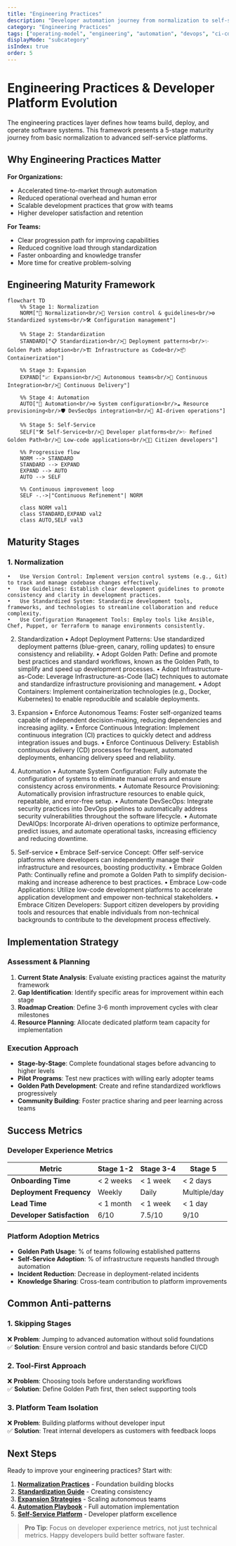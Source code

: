 ```yaml
---
title: "Engineering Practices"
description: "Developer automation journey from normalization to self-service platforms"
category: "Engineering Practices"
tags: ["operating-model", "engineering", "automation", "devops", "ci-cd", "golden-path"]
displayMode: "subcategory"
isIndex: true
order: 5
---
```


# Engineering Practices & Developer Platform Evolution

The engineering practices layer defines how teams build, deploy, and operate software systems. This framework presents a 5-stage maturity journey from basic normalization to advanced self-service platforms.

## Why Engineering Practices Matter

**For Organizations:**
- Accelerated time-to-market through automation
- Reduced operational overhead and human error
- Scalable development practices that grow with teams
- Higher developer satisfaction and retention

**For Teams:**
- Clear progression path for improving capabilities
- Reduced cognitive load through standardization
- Faster onboarding and knowledge transfer
- More time for creative problem-solving

## Engineering Maturity Framework

```mermaid
flowchart TD
    %% Stage 1: Normalization
    NORM["🔧 Normalization<br/>📝 Version control & guidelines<br/>⚙️ Standardized systems<br/>🛠️ Configuration management"]
    
    %% Stage 2: Standardization  
    STANDARD["📋 Standardization<br/>🚀 Deployment patterns<br/>✨ Golden Path adoption<br/>🏗️ Infrastructure as Code<br/>📦 Containerization"]
    
    %% Stage 3: Expansion
    EXPAND["📈 Expansion<br/>👥 Autonomous teams<br/>🔄 Continuous Integration<br/>🚀 Continuous Delivery"]
    
    %% Stage 4: Automation
    AUTO["🤖 Automation<br/>⚙️ System configuration<br/>☁️ Resource provisioning<br/>🛡️ DevSecOps integration<br/>🧠 AI-driven operations"]
    
    %% Stage 5: Self-Service
    SELF["🛠️ Self-Service<br/>📱 Developer platforms<br/>✨ Refined Golden Path<br/>🧩 Low-code applications<br/>👨‍💻 Citizen developers"]
    
    %% Progressive flow
    NORM --> STANDARD
    STANDARD --> EXPAND
    EXPAND --> AUTO
    AUTO --> SELF
    
    %% Continuous improvement loop
    SELF -.->|"Continuous Refinement"| NORM
    
    class NORM val1
    class STANDARD,EXPAND val2
    class AUTO,SELF val3
```

## Maturity Stages

### 1. Normalization
	•	Use Version Control: Implement version control systems (e.g., Git) to track and manage codebase changes effectively.
	•	Use Guidelines: Establish clear development guidelines to promote consistency and clarity in development practices.
	•	Use Standardized System: Standardize development tools, frameworks, and technologies to streamline collaboration and reduce complexity.
	•	Use Configuration Management Tools: Employ tools like Ansible, Chef, Puppet, or Terraform to manage environments consistently.

2. Standardization
	•	Adopt Deployment Patterns: Use standardized deployment patterns (blue-green, canary, rolling updates) to ensure consistency and reliability.
	•	Adopt Golden Path: Define and promote best practices and standard workflows, known as the Golden Path, to simplify and speed up development processes.
	•	Adopt Infrastructure-as-Code: Leverage Infrastructure-as-Code (IaC) techniques to automate and standardize infrastructure provisioning and management.
	•	Adopt Containers: Implement containerization technologies (e.g., Docker, Kubernetes) to enable reproducible and scalable deployments.

3. Expansion
	•	Enforce Autonomous Teams: Foster self-organized teams capable of independent decision-making, reducing dependencies and increasing agility.
	•	Enforce Continuous Integration: Implement continuous integration (CI) practices to quickly detect and address integration issues and bugs.
	•	Enforce Continuous Delivery: Establish continuous delivery (CD) processes for frequent, automated deployments, enhancing delivery speed and reliability.

4. Automation
	•	Automate System Configuration: Fully automate the configuration of systems to eliminate manual errors and ensure consistency across environments.
	•	Automate Resource Provisioning: Automatically provision infrastructure resources to enable quick, repeatable, and error-free setup.
	•	Automate DevSecOps: Integrate security practices into DevOps pipelines to automatically address security vulnerabilities throughout the software lifecycle.
	•	Automate DevAIOps: Incorporate AI-driven operations to optimize performance, predict issues, and automate operational tasks, increasing efficiency and reducing downtime.

5. Self-service
	•	Embrace Self-service Concept: Offer self-service platforms where developers can independently manage their infrastructure and resources, boosting productivity.
	•	Embrace Golden Path: Continually refine and promote a Golden Path to simplify decision-making and increase adherence to best practices.
	•	Embrace Low-code Applications: Utilize low-code development platforms to accelerate application development and empower non-technical stakeholders.
	•	Embrace Citizen Developers: Support citizen developers by providing tools and resources that enable individuals from non-technical backgrounds to contribute to the development process effectively.

## Implementation Strategy

### Assessment & Planning
1. **Current State Analysis**: Evaluate existing practices against the maturity framework
2. **Gap Identification**: Identify specific areas for improvement within each stage
3. **Roadmap Creation**: Define 3-6 month improvement cycles with clear milestones
4. **Resource Planning**: Allocate dedicated platform team capacity for implementation

### Execution Approach
- **Stage-by-Stage**: Complete foundational stages before advancing to higher levels
- **Pilot Programs**: Test new practices with willing early adopter teams
- **Golden Path Development**: Create and refine standardized workflows progressively
- **Community Building**: Foster practice sharing and peer learning across teams

## Success Metrics

### Developer Experience Metrics
| Metric | Stage 1-2 | Stage 3-4 | Stage 5 |
|--------|-----------|-----------|---------|
| **Onboarding Time** | < 2 weeks | < 1 week | < 2 days |
| **Deployment Frequency** | Weekly | Daily | Multiple/day |
| **Lead Time** | < 1 month | < 1 week | < 1 day |
| **Developer Satisfaction** | 6/10 | 7.5/10 | 9/10 |

### Platform Adoption Metrics
- **Golden Path Usage**: % of teams following established patterns
- **Self-Service Adoption**: % of infrastructure requests handled through automation
- **Incident Reduction**: Decrease in deployment-related incidents
- **Knowledge Sharing**: Cross-team contribution to platform improvements

## Common Anti-patterns

### 1. Skipping Stages
❌ **Problem**: Jumping to advanced automation without solid foundations  
✅ **Solution**: Ensure version control and basic standards before CI/CD

### 2. Tool-First Approach
❌ **Problem**: Choosing tools before understanding workflows  
✅ **Solution**: Define Golden Path first, then select supporting tools

### 3. Platform Team Isolation
❌ **Problem**: Building platforms without developer input  
✅ **Solution**: Treat internal developers as customers with feedback loops

## Next Steps

Ready to improve your engineering practices? Start with:

1. **[Normalization Practices](normalization)** - Foundation building blocks
2. **[Standardization Guide](standardization)** - Creating consistency 
3. **[Expansion Strategies](expansion)** - Scaling autonomous teams
4. **[Automation Playbook](automation)** - Full automation implementation
5. **[Self-Service Platform](self-service)** - Developer platform excellence

> **Pro Tip**: Focus on developer experience metrics, not just technical metrics. Happy developers build better software faster.
